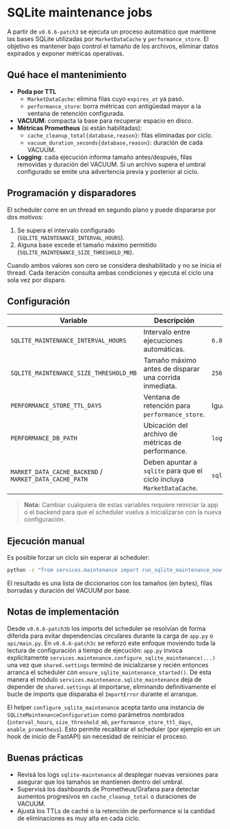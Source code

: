 # SQLite maintenance jobs

A partir de `v0.6.6-patch3` se ejecuta un proceso automático que mantiene las
bases SQLite utilizadas por `MarketDataCache` y `performance_store`. El
objetivo es mantener bajo control el tamaño de los archivos, eliminar datos
expirados y exponer métricas operativas.

## Qué hace el mantenimiento

* **Poda por TTL**
  * `MarketDataCache`: elimina filas cuyo `expires_at` ya pasó.
  * `performance_store`: borra métricas con antigüedad mayor a la ventana de
    retención configurada.
* **VACUUM**: compacta la base para recuperar espacio en disco.
* **Métricas Prometheus** (si están habilitadas):
  * `cache_cleanup_total{database,reason}`: filas eliminadas por ciclo.
  * `vacuum_duration_seconds{database,reason}`: duración de cada VACUUM.
* **Logging**: cada ejecución informa tamaño antes/después, filas removidas y
  duración del VACUUM. Si un archivo supera el umbral configurado se emite una
  advertencia previa y posterior al ciclo.

## Programación y disparadores

El scheduler corre en un thread en segundo plano y puede dispararse por dos
motivos:

1. Se supera el intervalo configurado (`SQLITE_MAINTENANCE_INTERVAL_HOURS`).
2. Alguna base excede el tamaño máximo permitido (`SQLITE_MAINTENANCE_SIZE_THRESHOLD_MB`).

Cuando ambos valores son cero se considera deshabilitado y no se inicia el
thread. Cada iteración consulta ambas condiciones y ejecuta el ciclo una sola
vez por disparo.

## Configuración

| Variable | Descripción | Default |
| --- | --- | --- |
| `SQLITE_MAINTENANCE_INTERVAL_HOURS` | Intervalo entre ejecuciones automáticas. | `6.0` |
| `SQLITE_MAINTENANCE_SIZE_THRESHOLD_MB` | Tamaño máximo antes de disparar una corrida inmediata. | `256.0` |
| `PERFORMANCE_STORE_TTL_DAYS` | Ventana de retención para `performance_store`. | Igual a `LOG_RETENTION_DAYS` |
| `PERFORMANCE_DB_PATH` | Ubicación del archivo de métricas de performance. | `logs/performance/performance_metrics.db` |
| `MARKET_DATA_CACHE_BACKEND` / `MARKET_DATA_CACHE_PATH` | Deben apuntar a `sqlite` para que el ciclo incluya `MarketDataCache`. | `sqlite` / `data/market_cache.db` |

> **Nota:** Cambiar cualquiera de estas variables requiere reiniciar la app o
> el backend para que el scheduler vuelva a inicializarse con la nueva
> configuración.

## Ejecución manual

Es posible forzar un ciclo sin esperar al scheduler:

```bash
python -c "from services.maintenance import run_sqlite_maintenance_now; print(run_sqlite_maintenance_now(reason='manual'))"
```

El resultado es una lista de diccionarios con los tamaños (en bytes), filas
borradas y duración del VACUUM por base.

## Notas de implementación

Desde `v0.6.6-patch3b` los imports del scheduler se resolvían de forma diferida
para evitar dependencias circulares durante la carga de `app.py` o `api/main.py`.
En `v0.6.6-patch3c` se reforzó este enfoque moviendo toda la lectura de
configuración a tiempo de ejecución: `app.py` invoca explícitamente
`services.maintenance.configure_sqlite_maintenance(...)` una vez que
`shared.settings` terminó de inicializarse y recién entonces arranca el
scheduler con `ensure_sqlite_maintenance_started()`. De esta manera el módulo
`services.maintenance.sqlite_maintenance` deja de depender de
`shared.settings` al importarse, eliminando definitivamente el bucle de imports
que disparaba el `ImportError` durante el arranque.

El helper `configure_sqlite_maintenance` acepta tanto una instancia de
`SQLiteMaintenanceConfiguration` como parámetros nombrados (`interval_hours`,
`size_threshold_mb`, `performance_store_ttl_days`, `enable_prometheus`). Esto
permite recalibrar el scheduler (por ejemplo en un hook de inicio de FastAPI)
sin necesidad de reiniciar el proceso.

## Buenas prácticas

* Revisá los logs `sqlite-maintenance` al desplegar nuevas versiones para
  asegurar que los tamaños se mantienen dentro del umbral.
* Supervisá los dashboards de Prometheus/Grafana para detectar aumentos
  progresivos en `cache_cleanup_total` o duraciones de VACUUM.
* Ajustá los TTLs de caché o la retención de performance si la cantidad de
  eliminaciones es muy alta en cada ciclo.
